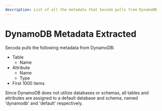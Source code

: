 ```yaml
---
description: List of all the metadata that Secoda pulls from DynamoDB
---
```


# DynamoDB Metadata Extracted

Secoda pulls the following metadata from DynamoDB:

* Table
  * Name
* Attribute
  * Name
  * Type
* First 1000 items

Since DynamoDB does not utilize databases or schemas, all tables and attributes are assigned to a default database and schema, named 'dynamodb' and 'default' respectively.
